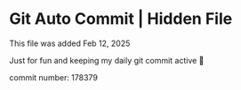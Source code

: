 # Git Auto Commit | Hidden File

This file was added Feb 12, 2025

Just for fun and keeping my daily git commit active 🤪

commit number: 178379
